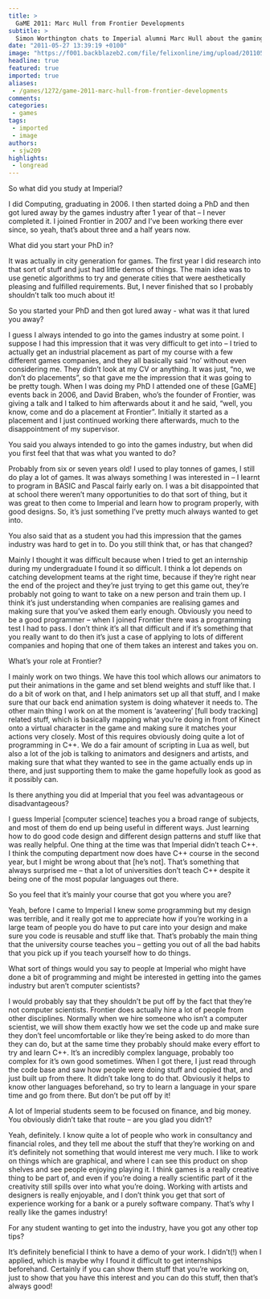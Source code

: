 ```yaml
---
title: >
  GaME 2011: Marc Hull from Frontier Developments
subtitle: >
  Simon Worthington chats to Imperial alumni Marc Hull about the gaming industry
date: "2011-05-27 13:39:19 +0100"
image: "https://f001.backblazeb2.com/file/felixonline/img/upload/201105271440-felix-dsc01266resized.jpg"
headline: true
featured: true
imported: true
aliases:
 - /games/1272/game-2011-marc-hull-from-frontier-developments
comments:
categories:
 - games
tags:
 - imported
 - image
authors:
 - sjw209
highlights:
 - longread
---
```


So what did you study at Imperial?

I did Computing, graduating in 2006. I then started doing a PhD and then got lured away by the games industry after 1 year of that – I never completed it. I joined Frontier in 2007 and I’ve been working there ever since, so yeah, that’s about three and a half years now.

What did you start your PhD in?

It was actually in city generation for games. The first year I did research into that sort of stuff and just had little demos of things. The main idea was to use genetic algorithms to try and generate cities that were aesthetically pleasing and fulfilled requirements. But, I never finished that so I probably shouldn’t talk too much about it!

So you started your PhD and then got lured away - what was it that lured you away?

I guess I always intended to go into the games industry at some point. I suppose I had this impression that it was very difficult to get into – I tried to actually get an industrial placement as part of my course with a few different games companies, and they all basically said ‘no’ without even considering me. They didn’t look at my CV or anything. It was just, “no, we don’t do placements”, so that gave me the impression that it was going to be pretty tough. When I was doing my PhD I attended one of these [GaME] events back in 2006, and David Braben, who’s the founder of Frontier, was giving a talk and I talked to him afterwards about it and he said, “well, you know, come and do a placement at Frontier”. Initially it started as a placement and I just continued working there afterwards, much to the disappointment of my supervisor.

You said you always intended to go into the games industry, but when did you first feel that that was what you wanted to do?

Probably from six or seven years old! I used to play tonnes of games, I still do play a lot of games. It was always something I was interested in – I learnt to program in BASIC and Pascal fairly early on. I was a bit disappointed that at school there weren’t many opportunities to do that sort of thing, but it was great to then come to Imperial and learn how to program properly, with good designs. So, it’s just something I’ve pretty much always wanted to get into.

You also said that as a student you had this impression that the games industry was hard to get in to. Do you still think that, or has that changed?

Mainly I thought it was difficult because when I tried to get an internship during my undergraduate I found it so difficult. I think a lot depends on catching development teams at the right time, because if they’re right near the end of the project and they’re just trying to get this game out, they’re probably not going to want to take on a new person and train them up. I think it’s just understanding when companies are realising games and making sure that you’ve asked them early enough. Obviously you need to be a good programmer – when I joined Frontier there was a programming test I had to pass. I don’t think it’s all that difficult and if it’s something that you really want to do then it’s just a case of applying to lots of different companies and hoping that one of them takes an interest and takes you on.

What’s your role at Frontier?

I mainly work on two things. We have this tool which allows our animators to put their animations in the game and set blend weights and stuff like that. I do a bit of work on that, and I help animators set up all that stuff, and I make sure that our back end animation system is doing whatever it needs to. The other main thing I work on at the moment is ‘avateering’ [full body tracking] related stuff, which is basically mapping what you’re doing in front of Kinect onto a virtual character in the game and making sure it matches your actions very closely. Most of this requires obviously doing quite a lot of programming in C++. We do a fair amount of scripting in Lua as well, but also a lot of the job is talking to animators and designers and artists, and making sure that what they wanted to see in the game actually ends up in there, and just supporting them to make the game hopefully look as good as it possibly can.

Is there anything you did at Imperial that you feel was advantageous or disadvantageous?

I guess Imperial [computer science] teaches you a broad range of subjects, and most of them do end up being useful in different ways. Just learning how to do good code design and different design patterns and stuff like that was really helpful. One thing at the time was that Imperial didn’t teach C++. I think the computing department now does have C++ course in the second year, but I might be wrong about that [he’s not]. That’s something that always surprised me – that a lot of universities don’t teach C++ despite it being one of the most popular languages out there.

So you feel that it’s mainly your course that got you where you are?

Yeah, before I came to Imperial I knew some programming but my design was terrible, and it really got me to appreciate how if you’re working in a large team of people you do have to put care into your design and make sure you code is reusable and stuff like that. That’s probably the main thing that the university course teaches you – getting you out of all the bad habits that you pick up if you teach yourself how to do things.

What sort of things would you say to people at Imperial who might have done a bit of programming and might be interested in getting into the games industry but aren’t computer scientists?

I would probably say that they shouldn’t be put off by the fact that they’re not computer scientists. Frontier does actually hire a lot of people from other disciplines. Normally when we hire someone who isn’t a computer scientist, we will show them exactly how we set the code up and make sure they don’t feel uncomfortable or like they’re being asked to do more than they can do, but at the same time they probably should make every effort to try and learn C++. It’s an incredibly complex language, probably too complex for it’s own good sometimes. When I got there, I just read through the code base and saw how people were doing stuff and copied that, and just built up from there. It didn’t take long to do that. Obviously it helps to know other languages beforehand, so try to learn a language in your spare time and go from there. But don’t be put off by it!

A lot of Imperial students seem to be focused on finance, and big money. You obviously didn’t take that route – are you glad you didn’t?

Yeah, definitely. I know quite a lot of people who work in consultancy and financial roles, and they tell me about the stuff that they’re working on and it’s definitely not something that would interest me very much. I like to work on things which are graphical, and where I can see this product on shop shelves and see people enjoying playing it. I think games is a really creative thing to be part of, and even if you’re doing a really scientific part of it the creativity still spills over into what you’re doing. Working with artists and designers is really enjoyable, and I don’t think you get that sort of experience working for a bank or a purely software company. That’s why I really like the games industry!

For any student wanting to get into the industry, have you got any other top tips?

It’s definitely beneficial I think to have a demo of your work. I didn’t(!) when I applied, which is maybe why I found it difficult to get internships beforehand. Certainly if you can show them stuff that you’re working on, just to show that you have this interest and you can do this stuff, then that’s always good!
